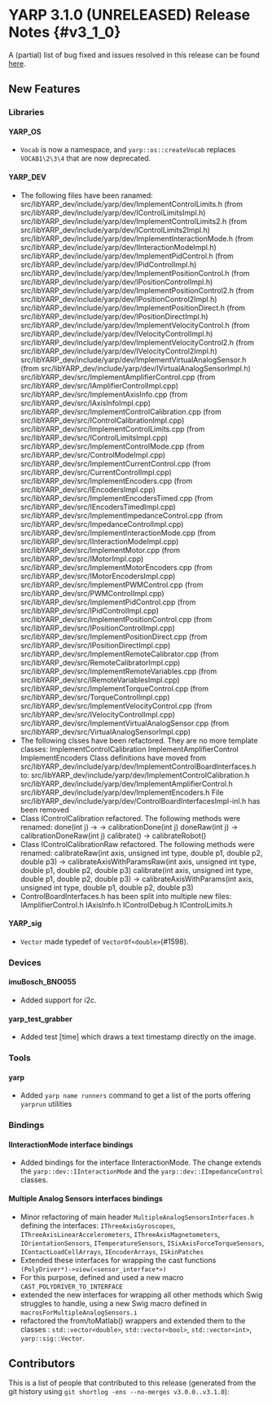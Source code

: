 YARP 3.1.0 (UNRELEASED) Release Notes                                 {#v3_1_0}
=====================================


A (partial) list of bug fixed and issues resolved in this release can be found
[here](https://github.com/robotology/yarp/issues?q=label%3A%22Fixed+in%3A+YARP+v3.1.0%22).

New Features
------------

### Libraries

#### YARP_OS

* `Vocab` is now a namespace, and `yarp::os::createVocab` replaces `VOCAB1\2\3\4`
  that are now deprecated.

#### YARP_DEV

* The following files have been ranamed:
  src/libYARP_dev/include/yarp/dev/ImplementControlLimits.h (from src/libYARP_dev/include/yarp/dev/IControlLimitsImpl.h)
  src/libYARP_dev/include/yarp/dev/ImplementControlLimits2.h (from src/libYARP_dev/include/yarp/dev/IControlLimits2Impl.h)
  src/libYARP_dev/include/yarp/dev/ImplementInteractionMode.h (from src/libYARP_dev/include/yarp/dev/IInteractionModeImpl.h)
  src/libYARP_dev/include/yarp/dev/ImplementPidControl.h (from src/libYARP_dev/include/yarp/dev/IPidControlImpl.h)
  src/libYARP_dev/include/yarp/dev/ImplementPositionControl.h (from src/libYARP_dev/include/yarp/dev/IPositionControlImpl.h)
  src/libYARP_dev/include/yarp/dev/ImplementPositionControl2.h (from src/libYARP_dev/include/yarp/dev/IPositionControl2Impl.h)
  src/libYARP_dev/include/yarp/dev/ImplementPositionDirect.h (from src/libYARP_dev/include/yarp/dev/IPositionDirectImpl.h)
  src/libYARP_dev/include/yarp/dev/ImplementVelocityControl.h (from src/libYARP_dev/include/yarp/dev/IVelocityControlImpl.h)
  src/libYARP_dev/include/yarp/dev/ImplementVelocityControl2.h (from src/libYARP_dev/include/yarp/dev/IVelocityControl2Impl.h)
  src/libYARP_dev/include/yarp/dev/ImplementVirtualAnalogSensor.h (from src/libYARP_dev/include/yarp/dev/IVirtualAnalogSensorImpl.h)
  src/libYARP_dev/src/ImplementAmplifierControl.cpp (from src/libYARP_dev/src/IAmplifierControlImpl.cpp)
  src/libYARP_dev/src/ImplementAxisInfo.cpp (from src/libYARP_dev/src/IAxisInfoImpl.cpp)
  src/libYARP_dev/src/ImplementControlCalibration.cpp (from src/libYARP_dev/src/IControlCalibrationImpl.cpp)
  src/libYARP_dev/src/ImplementControlLimits.cpp (from src/libYARP_dev/src/IControlLimitsImpl.cpp)
  src/libYARP_dev/src/ImplementControlMode.cpp (from src/libYARP_dev/src/ControlModeImpl.cpp)
  src/libYARP_dev/src/ImplementCurrentControl.cpp (from src/libYARP_dev/src/CurrentControlImpl.cpp)
  src/libYARP_dev/src/ImplementEncoders.cpp (from src/libYARP_dev/src/IEncodersImpl.cpp)
  src/libYARP_dev/src/ImplementEncodersTimed.cpp (from src/libYARP_dev/src/IEncodersTimedImpl.cpp)
  src/libYARP_dev/src/ImplementImpedanceControl.cpp (from src/libYARP_dev/src/ImpedanceControlImpl.cpp)
  src/libYARP_dev/src/ImplementInteractionMode.cpp (from src/libYARP_dev/src/IInteractionModeImpl.cpp)
  src/libYARP_dev/src/ImplementMotor.cpp (from src/libYARP_dev/src/IMotorImpl.cpp)
  src/libYARP_dev/src/ImplementMotorEncoders.cpp (from src/libYARP_dev/src/IMotorEncodersImpl.cpp)
  src/libYARP_dev/src/ImplementPWMControl.cpp (from src/libYARP_dev/src/PWMControlImpl.cpp)
  src/libYARP_dev/src/ImplementPidControl.cpp (from src/libYARP_dev/src/IPidControlImpl.cpp)
  src/libYARP_dev/src/ImplementPositionControl.cpp (from src/libYARP_dev/src/IPositionControlImpl.cpp)
  src/libYARP_dev/src/ImplementPositionDirect.cpp (from src/libYARP_dev/src/IPositionDirectImpl.cpp)
  src/libYARP_dev/src/ImplementRemoteCalibrator.cpp (from src/libYARP_dev/src/RemoteCalibratorImpl.cpp)
  src/libYARP_dev/src/ImplementRemoteVariables.cpp (from src/libYARP_dev/src/IRemoteVariablesImpl.cpp)
  src/libYARP_dev/src/ImplementTorqueControl.cpp (from src/libYARP_dev/src/TorqueControlImpl.cpp)
  src/libYARP_dev/src/ImplementVelocityControl.cpp (from src/libYARP_dev/src/IVelocityControlImpl.cpp)
  src/libYARP_dev/src/ImplementVirtualAnalogSensor.cpp (from src/libYARP_dev/src/VirtualAnalogSensorImpl.cpp)
* The following clsses have been refactored. They are no more template classes:
  ImplementControlCalibration
  ImplementAmplifierControl
  ImplementEncoders
  Class definitions have moved from src/libYARP_dev/include/yarp/dev/ImplementControlBoardInterfaces.h to:
  src/libYARP_dev/include/yarp/dev/ImplementControlCalibration.h
  src/libYARP_dev/include/yarp/dev/ImplementAmplifierControl.h
  src/libYARP_dev/include/yarp/dev/ImplementEncoders.h
  File src/libYARP_dev/include/yarp/dev/ControlBoardInterfacesImpl-inl.h has been removed
* Class IControlCalibration refactored.
  The following methods were renamed:
  done(int j) -> ->  calibrationDone(int j)
  doneRaw(int j) ->  calibrationDoneRaw(int j)
  calibrate() -> calibrateRobot()
* Class IControlCalibrationRaw refactored.
  The following methods were renamed:
  calibrateRaw(int axis, unsigned int type, double p1, double p2, double p3) -> calibrateAxisWithParamsRaw(int axis, unsigned int type, double p1, double p2, double p3)
  calibrate(int axis, unsigned int type, double p1, double p2, double p3) -> calibrateAxisWithParams(int axis, unsigned int type, double p1, double p2, double p3)
* ControlBoardInterfaces.h has been split into multiple new files:
  IAmplifierControl.h
  IAxisInfo.h
  IControlDebug.h
  IControlLimits.h

  
#### YARP_sig

* `Vector` made typedef of `VectorOf<double>`(#1598).

### Devices

#### imuBosch_BNO055

* Added support for i2c.

#### yarp_test_grabber

* Added test [time] which draws a text timestamp directly on the image.

### Tools

#### yarp

* Added `yarp name runners` command to get a list of the ports offering
  `yarprun` utilities

### Bindings

#### IInteractionMode interface bindings

* Added bindings for the interface IInteractionMode.
  The change extends the `yarp::dev::IInteractionMode` and the
  `yarp::dev::IImpedanceControl` classes.

#### Multiple Analog Sensors interfaces bindings

* Minor refactoring of main header `MultipleAnalogSensorsInterfaces.h` defining the interfaces:
  `IThreeAxisGyroscopes`, `IThreeAxisLinearAccelerometers`, `IThreeAxisMagnetometers`,
  `IOrientationSensors`, `ITemperatureSensors`, `ISixAxisForceTorqueSensors`, `IContactLoadCellArrays`,
  `IEncoderArrays`, `ISkinPatches`
* Extended these interfaces for wrapping the cast functions `(PolyDriver*)->view(<sensor_interface*>)`
* For this purpose, defined and used a new macro `CAST_POLYDRIVER_TO_INTERFACE`
* extended the new interfaces for wrapping all other methods which Swig struggles to handle, using a
  new Swig macro defined in `macrosForMultipleAnalogSensors.i`
* refactored the from/toMatlab() wrappers and extended them to the classes : `std::vector<double>`,
  `std::vector<bool>`, `std::vector<int>`, `yarp::sig::Vector`.


Contributors
------------

This is a list of people that contributed to this release (generated from the
git history using `git shortlog -ens --no-merges v3.0.0..v3.1.0`):

```
```
